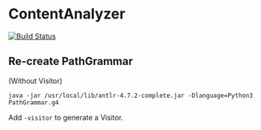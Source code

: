 # ContentAnalyzer

[![Build Status](https://ci.binaryedge.ninja/api/badges/crucible-risk/ld-content-analyzer/status.svg)](https://ci.binaryedge.ninja/crucible-risk/ld-content-analyzer)

## Re-create PathGrammar

(Without Visitor)

`java -jar /usr/local/lib/antlr-4.7.2-complete.jar -Dlanguage=Python3 PathGrammar.g4`

Add `-visitor` to generate a Visitor.
